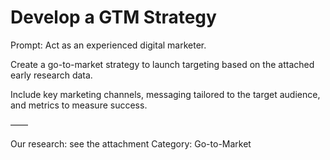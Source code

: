 # Develop a GTM Strategy

Prompt: Act as an experienced digital marketer.

Create a go-to-market strategy to launch <product> targeting <market segment> based on the attached early research data.

Include key marketing channels, messaging tailored to the target audience, and metrics to measure success.

——

Our research: see the attachment
Category: Go-to-Market